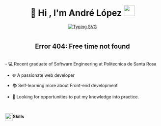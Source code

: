 <h1 align="center"><b>🐧 Hi , I'm André López </b><img src="https://media.giphy.com/media/hvRJCLFzcasrR4ia7z/giphy.gif" width="35"></h1>

<p align="center">
  <a href="#">
    <img src="https://readme-typing-svg.herokuapp.com?font=Time+New+Roman&color=cyan&size=30&center=true&vCenter=true&width=600&height=100&lines=<+Software+Engineer+💻+/>;<+Web+Developer+🌐+/>;<+Love+to+learn+new+things+📖+/>;<+Video+Games+Lover+🎮+/>" alt="Typing SVG">
  </a>
</p>
<div align="center">
  <h2 style="display: inline-block">
    Error 404: Free time not found 
  </h2>  
</div>
<br/>
<!--Intro start-->
-  💻 Recent graduate of Software Engineering at Politecnica de Santa Rosa

- 🌐 A passionate web developer

- 📚 Self-learning more about Front-end development

- 🧠 Looking for opportunities to put my knowledge into practice.
<!--Intro end-->
<br/>

<img src="https://media2.giphy.com/media/QssGEmpkyEOhBCb7e1/giphy.gif?cid=ecf05e47a0n3gi1bfqntqmob8g9aid1oyj2wr3ds3mg700bl&rid=giphy.gif" width="25" style="vertical-align: middle;"><b>Skills</b>


<!--center
**AndreLopez20/AndreLopez20** is a ✨ _special_ ✨ repository because its `README.md` (this file) appears on your GitHub profile.

-->
